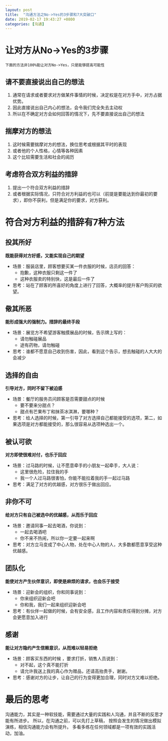 ```yaml
---
layout: post
title:  "沟通方法之No->Yes的3步骤和7大突破口"
date: 2019-02-17 19:43:27 +0800
categories: [沟通]
---
```


# 让对方从No->Yes的3步骤
`下面的方法非100%能让对方No->Yes，只是能够提高可能性`
## 请不要直接说出自己的想法
1. 通常在请求或者要求对方做某件事情的时候，决定权是在对方手中，对方占据优势。
2. 因此直接说出自己内心的想法，会令我们完全失去主动权
3. 所以在不确定对方会如何回答的情况下，先不要直接说出自己的想法

## 揣摩对方的想法
1. 这时候需要揣摩对方的想法，换位思考或根据其平时的表现
2. 或者他的个人性格，心情等各种因素
3. 这个比较需要生活和社会的阅历

## 考虑符合双方利益的措辞
1. 提出一个符合双方利益的措辞
2. 或者根据实际情况，只符合对方利益的也可以（前提是要能达到你最初的要求），即你不获利，但是满足你的要求，对方获利。

# 符合对方利益的措辞有7种方法
## 投其所好
**既能获得对方好感，又能实现自己的期望**
+ 场景：服装店里，顾客想要买某一件衣服的时候，店员的回答：
  + 抱歉，这种衣服只剩这一件了
  + 这种衣服卖的特别快，这是最后一件了
+ 思考：站在了顾客的所喜好的角度上进行了回答，大概率的提升客户购买的欲望。

## 儆其所恶
**能形成强大的强制力。措辞的最终手段**
+ 场景：展览方不希望游客触摸展品的时候，告示牌上写的：
  + 请勿触碰展品
  + 途有药物，请勿触碰
+ 思考：谁都不愿意自己收到伤害，因此，看到这个告示，想去触碰的人大大的会减少

## 选择的自由
**引导对方，同时不留下被迫感**
+ 场景：餐厅的服务员问顾客是否需要甜点的时候
  + 要不要来分甜点？
  + 甜点有芒果布丁和抹茶冰淇淋，要哪种？
+ 思考：给人选择的时候，第一引导了对方选择自己都能接受的选项，第二，如果选项是对方都能接受的，那么很容易从选项种选出一个。

## 被认可欲
**对方即使很难对付，也乐于回应**
+ 场景：过马路的时候，让不愿意牵手的小朋友一起牵手，大人说：
  + 这里很危险，拉住我的手
  + 我一个人过马路很害怕，你能不能拉着我的手一起过马路
+ 思考：满足了对方的优越感，对方很乐于做出回应。

## 非你不可
**给对方只有自己被选中的优越感，从而乐于回应**
+ 场景：邀请同事一起去喝酒，你说到：
  + 一起去喝酒吧
  + 你不来不热闹，所以你一定要一起来啊
+ 思考：对方立马变成了中心人物，处在中心人物的人，大多数都愿意享受这种优越感。

## 团队化
**能使对方产生伙伴意识，即使是麻烦的请求，也会乐于接受**
+ 场景：迎新会的组织，你和同事说到：
  + 你来组织迎新会吧
  + 你和我，我们一起来组织迎新会吧
+ 思考：有伙伴一起做的时候，会有安全感，且工作内容和责任得到分摊，对方会更愿意加入进行

## 感谢
**能让对方隐约产生信赖意识，从而难以轻易拒绝**
+ 场景：顾客买东西的时候 ，要求打折，销售人员说到：
  + 对不起，这个真不能打折
  + 请允许我送上我的真心作为赠品，还请高抬贵手，谢谢。
+ 思考：感谢对方的让步，让自己的行为变得更加合理，同时对方又难以拒绝。


# 最后的思考
沟通能力，其实是一种软技能，需要通过大量的实践和人沟通，并且不断的反思才能有所进步。
所以，在沟通之前，可以先打上草稿， 按照会发生的情况做出模拟演练，相信沟通能力会有所提升。
多看多练在任何领域都是一项有效的实践活动，加油。
 
